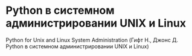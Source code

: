 # Python в системном администрировании UNIX и Linux
Python for Unix and Linux System Administration (Гифт Н., Джонс Д. Python в системном администрировании UNIX и Linux)
